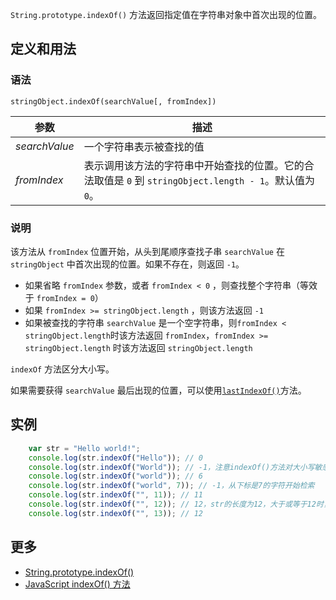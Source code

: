 `String.prototype.indexOf()` 方法返回指定值在字符串对象中首次出现的位置。

## 定义和用法

### 语法

`stringObject.indexOf(searchValue[, fromIndex])`

| 参数 | 描述 |
| --- | --- |
| _searchValue_ | 一个字符串表示被查找的值 |
| _fromIndex_ | 表示调用该方法的字符串中开始查找的位置。它的合法取值是 `0` 到 `stringObject.length - 1`。默认值为 `0`。 |

### 说明

该方法从 `fromIndex` 位置开始，从头到尾顺序查找子串 `searchValue` 在 `stringObject` 中首次出现的位置。如果不存在，则返回 `-1`。

*   如果省略 `fromIndex` 参数，或者 `fromIndex < 0` ，则查找整个字符串（等效于 `fromIndex = 0`）
*   如果 `fromIndex >= stringObject.length` ，则该方法返回 `-1`
*   如果被查找的字符串 `searchValue` 是一个空字符串，则`fromIndex < stringObject.length`时该方法返回 `fromIndex`，`fromIndex >= stringObject.length` 时该方法返回 `stringObject.length`

`indexOf` 方法区分大小写。

如果需要获得 `searchValue` 最后出现的位置，可以使用[`lastIndexOf()`](string-prototype-lastindexof.html)方法。

## 实例

```javascript
    var str = "Hello world!";
    console.log(str.indexOf("Hello")); // 0
    console.log(str.indexOf("World")); // -1，注意indexOf()方法对大小写敏感！
    console.log(str.indexOf("world")); // 6
    console.log(str.indexOf("world", 7)); // -1，从下标是7的字符开始检索
    console.log(str.indexOf("", 11)); // 11
    console.log(str.indexOf("", 12)); // 12，str的长度为12，大于或等于12时，搜索空字符串最多为12
    console.log(str.indexOf("", 13)); // 12
```

## 更多

*   [String.prototype.indexOf()](https://developer.mozilla.org/zh-CN/docs/Web/JavaScript/Reference/Global_Objects/String/indexOf)
*   [JavaScript indexOf() 方法](http://www.w3school.com.cn/jsref/jsref_indexOf.asp)